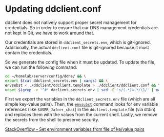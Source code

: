 # Updating ddclient.conf
ddclient does not natively support proper secret management for credentials. So in order to ensure that our DNS management credentials are not kept in Git, we have to work around that. 

Our credentials are stored in `ddclient_secrets.env`, which is git-ignored. Additionally, the actual `ddclient.conf` file is git-ignored because it must contain the credentials. 

So we generate the config file when it must be updated. To update the file, we can run the following command:  

```bash
cd ~/homelab/server/config/ddns/ && \
export $(cat ddclient_secrets.env | xargs) && \
envsubst < ./ddclient/ddclient.template > ./ddclient/ddclient.conf && \
unset $(grep -v '^#' ddclient_secrets.env | sed -E 's/(.*)=.*/\1/' | xargs)
```

First we export the variables in the `ddclient_secrets.env` file (which are all simple key-value pairs). Then, the [`envsubst`](https://www.baeldung.com/linux/envsubst-command) command looks for env variable references (like `$USER_Jafner_chat`) in the `ddclient.template` file (via stdin) and replaces them with the values from the current shell. Lastly, we remove the secrets from the shell to preserve security.

[StackOverflow - Set environment variables from file of ke/value pairs](https://stackoverflow.com/questions/19331497/set-environment-variables-from-file-of-key-value-pairs)